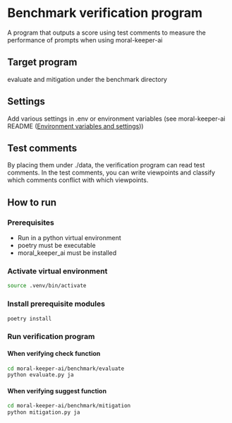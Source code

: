 # Benchmark verification program

A program that outputs a score using test comments to measure the performance of prompts when using moral-keeper-ai

## Target program

evaluate and mitigation under the benchmark directory

## Settings

Add various settings in .env or environment variables (see moral-keeper-ai README ([Environment variables and settings](../README.md)))

## Test comments
By placing them under ./data, the verification program can read test comments.
In the test comments, you can write viewpoints and classify which comments conflict with which viewpoints.

## How to run

### Prerequisites

- Run in a python virtual environment
- poetry must be executable
- moral_keeper_ai must be installed

### Activate virtual environment

```sh
source .venv/bin/activate
```

### Install prerequisite modules

```sh
poetry install
```

### Run verification program

#### When verifying check function
```sh
cd moral-keeper-ai/benchmark/evaluate
python evaluate.py ja
```

#### When verifying suggest function
```sh
cd moral-keeper-ai/benchmark/mitigation
python mitigation.py ja
```